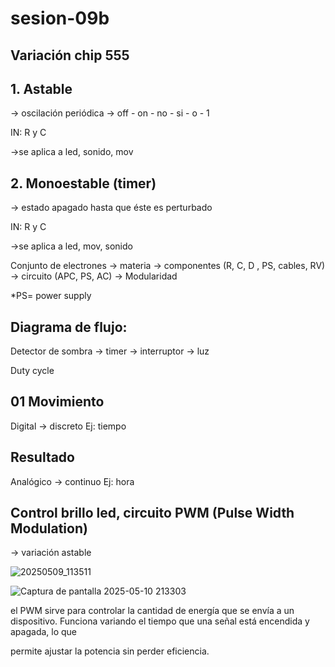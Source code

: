 # sesion-09b
## Variación chip 555

 ## 1. Astable 
 -> oscilación periódica -> off - on - no - si - o - 1
 
IN: R y C

->se aplica a led, sonido, mov

## 2. Monoestable (timer) 
-> estado apagado hasta que éste es perturbado

IN: R y C 

->se aplica a led, mov, sonido 

Conjunto de electrones -> materia -> componentes (R, C, D , PS, cables, RV) -> circuito (APC, PS, AC) -> Modularidad 

*PS= power supply

## Diagrama de flujo: 

Detector de sombra -> timer -> interruptor -> luz

Duty cycle 

## 01 Movimiento
Digital -> discreto 
Ej: tiempo

## Resultado 
Analógico -> continuo 
Ej: hora 


## Control brillo led, circuito PWM (Pulse Width Modulation)

-> variación astable 

![20250509_113511](https://github.com/user-attachments/assets/e8833b18-9291-43ae-a037-d50940b3da4d)

![Captura de pantalla 2025-05-10 213303](https://github.com/user-attachments/assets/c7d6902d-f7b9-4c02-a8f4-e3c624eaf141)

el PWM sirve para controlar la cantidad de energía que se envía a un dispositivo. Funciona variando el tiempo que una señal está encendida y apagada, lo que 

permite ajustar la potencia sin perder eficiencia.


